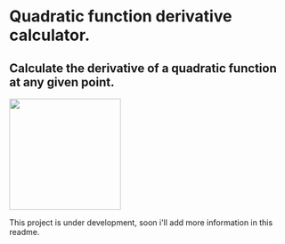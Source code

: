 # Quadratic function derivative calculator.

## Calculate the derivative of a quadratic function at any given point.

<img src="./images/graphic-example-01" width="200px" />

This project is under development, soon i'll add more information in this readme.